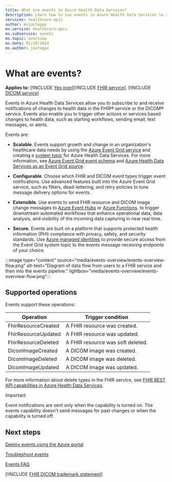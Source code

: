 ```yaml
---
title: What are events in Azure Health Data Services?
description: Learn how to use events in Azure Health Data Services to subscribe to and receive notifications of changes to health data in the FHIR and DICOM services, and trigger other actions or services based on health data changes.
services: healthcare-apis
author: msjasteppe
ms.service: healthcare-apis
ms.subservice: events
ms.topic: overview
ms.date: 01/29/2024
ms.author: jasteppe
---
```


# What are events?

**Applies to:** [!INCLUDE [Yes icon](../includes/applies-to.md)][!INCLUDE [FHIR service](../includes/fhir-service.md)], [!INCLUDE [DICOM service](../includes/DICOM-service.md)]

Events in Azure Health Data Services allow you to subscribe to and receive notifications of changes to health data in the FHIR&reg; service or the DICOM&reg; service. Events also enable you to trigger other actions or services based changes to health data, such as starting workflows, sending email, text messages, or alerts. 

Events are:

- **Scalable**. Events support growth and change in an organization's healthcare data needs by using the [Azure Event Grid service](../../event-grid/overview.md) and creating a [system topic](../../event-grid/system-topics.md) for Azure Health Data Services. For more information, see [Azure Event Grid event schema](../../event-grid/event-schema.md) and [Azure Health Data Services as an Event Grid source](../../event-grid/event-schema-azure-health-data-services.md).

- **Configurable**. Choose which FHIR and DICOM event types trigger event notifications. Use advanced features built into the Azure Event Grid service, such as filters, dead-lettering, and retry policies to tune message delivery options for events. 

- **Extensible**. Use events to send FHIR resource and DICOM image change messages to [Azure Event Hubs](../../event-hubs/event-hubs-about.md) or [Azure Functions](../../azure-functions/functions-overview.md).  to trigger downstream automated workflows that enhance operational data, data analysis, and visibility of the incoming data capturing in near real time.
 
- **Secure**. Events are built on a platform that supports protected health information (PHI) compliance with privacy, safety, and security standards. Use [Azure managed identities](../../active-directory/managed-identities-azure-resources/overview.md) to provide secure access from the Event Grid system topic to the events message-receiving endpoints of your choice.

:::image type="content" source="media/events-overview/events-overview-flow.png" alt-text="Diagram of data flow from users to a FHIR service and then into the events pipeline." lightbox="media/events-overview/events-overview-flow.png":::

## Supported operations

Events support these operations:

| Operation           | Trigger condition                |
|---------------------|----------------------------------|
| FhirResourceCreated | A FHIR resource was created.      |
| FhirResourceUpdated | A FHIR resource was updated.      |
| FhirResourceDeleted | A FHIR resource was soft deleted. |
| DicomImageCreated   | A DICOM image was created.        |
| DicomImageDeleted   | A DICOM image was deleted.        |
| DicomImageUpdated   | A DICOM image was updated.        |

For more information about delete types in the FHIR service, see [FHIR REST API capabilities in Azure Health Data Services](../../healthcare-apis/fhir/fhir-rest-api-capabilities.md).

> [!IMPORTANT] 
> Event notifications are sent only when the capability is turned on. The events capability doesn't send messages for past changes or when the capability is turned off.

## Next steps

[Deploy events using the Azure portal](events-deploy-portal.md)

[Troubleshoot events](events-troubleshooting-guide.md)

[Events FAQ](events-faqs.md)

[!INCLUDE [FHIR DICOM trademark statement](../includes/healthcare-apis-fhir-dicom-trademark.md)]
